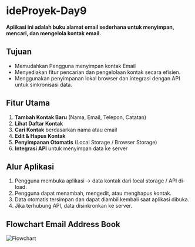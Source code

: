 # ideProyek-Day9

**Aplikasi ini adalah buku alamat email sederhana untuk menyimpan, mencari, dan mengelola kontak email.**

## Tujuan
- Memudahkan Pengguna menyimpan kontak Email
- Menyediakan fitur pencarian dan pengelolaan kontak secara efisien.
- Menggunakan penyimpanan lokal browser dan integrasi dengan API untuk sinkronisasi data.

## Fitur Utama
1. **Tambah Kontak Baru** (Nama, Email, Telepon, Catatan)
2. **Lihat Daftar Kontak**
3. **Cari Kontak** berdasarkan nama atau email
4. **Edit & Hapus Kontak**
5. **Penyimpanan Otomatis** (Local Storage / Browser Storage)
6. **Integrasi API** untuk menyimpan data ke server

## Alur Aplikasi
1. Pengguna membuka aplikasi -> data kontak dari local storage / API di-load.
2. Pengguna dapat menambah, mengedit, atau menghapus kontak.
3. Data otomatis tersimpan dan dapat diambil kembali saat aplikasi dibuka.
4. Jika terhubung API, data disinkronkan ke server.

##  Flowchart Email Address Book


![Flowchart](assets/flowchart-email-book.png)
